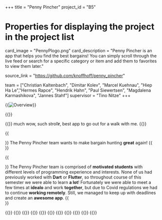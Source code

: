 +++
title = "Penny Pincher"
project_id = "B5"

# Properties for displaying the project in the project list
card_image = "PennyPlogo.png"
card_description = "Penny Pincher is an app that helps you find the best bargains! You can simply scroll through the live feed or search for a specific category or item and add them to favorites to view them later."


source_link = "https://github.com/knoffhoff/penny_pincher"


team = ["Christian Kaltenbach", "Dimitar Kolev", "Marcel Kuehnau", "Hiep Ha Le","Hermes Rapce", "Hendrik Hahn", "Paul Siewertsen", "Magdalena Karmashikova", "Jannes Stahf"]
supervisor = "Tino Nitze"
+++


{{<image src="overview.png" alt="Overview" >}}

{{<mediathek id="cdb9d4bc8432e2ebca013c0ce410e240" >}}

{{<quote source="https://developer.mozilla.org/en-US/docs/Web/HTML/Element/blockquote" caption="Doge">}}
much wow, such stroll**r**, best app to go out for a walk with me.
{{</quote>}}

{{<section title="Our Goal">}}
The Penny Pincher team wants to make bargain hunting **great** again!
{{</section>}}

{{<section title="The Team">}}
The Penny Pincher team is comprised of **motivated students** with different levels of programming experience and interests. None of us had previously worked with **Dart** or **Flutter**, so throughout course of this semester we were able to learn **a lot**! Fortunately we were able to meet a few times at **idealo** and work **together**, but due to Covid regulations we had to continue **working remotely**. Still, we managed to keep up with deadlines and create an **awesome app**.
{{</section >}}

{{<gallery>}}
{{<team-member image="dimitar.jpg" name="Dimitar">}}
{{<team-member image="christian.jpg" name="Christian">}}
{{<team-member image="marcel.jpg" name="Marcel">}}
{{<team-member image="hiep.jpg" name="Hiep">}}
{{<team-member image="magdalena.jpeg" name="Magdalena">}}
{{<team-member image="hermes.jpg" name="Hermes">}}
{{<team-member image="hendrik.png" name="Hendrik">}}
{{<team-member image="paul.jpg" name="Paul">}}
{{<team-member image="jannes.jpg" name="Jannes">}}
{{</gallery>}}
